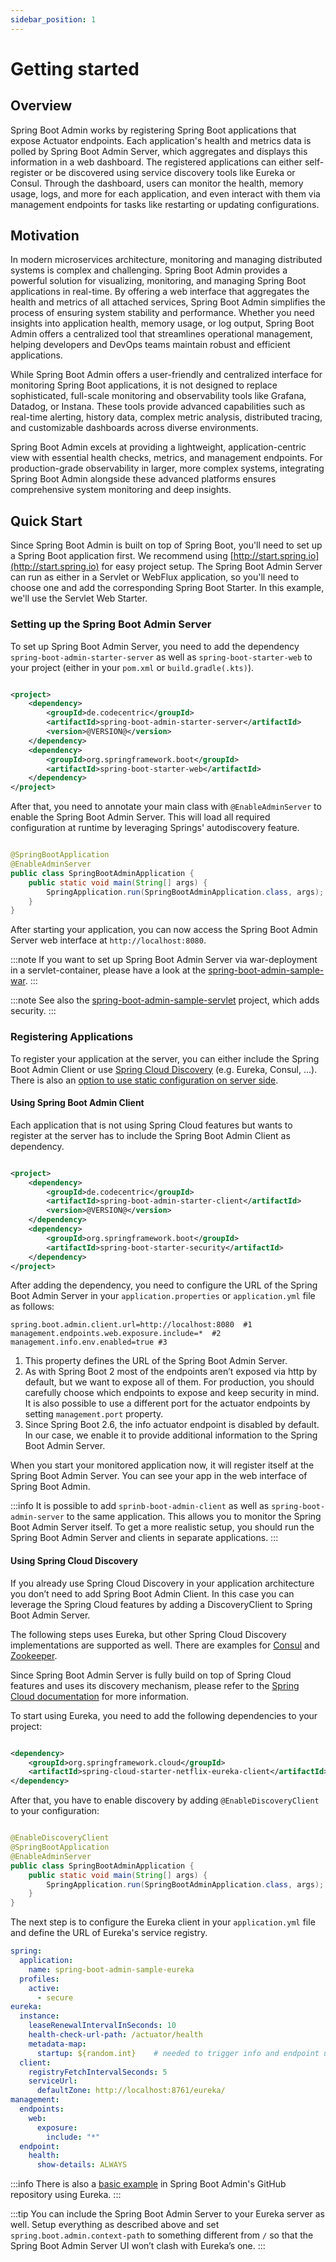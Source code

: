 ```yaml
---
sidebar_position: 1
---
```


# Getting started

## Overview

Spring Boot Admin works by registering Spring Boot applications that expose Actuator endpoints. Each application's
health and metrics data is polled by Spring Boot Admin Server, which aggregates and displays this information in a web
dashboard. The registered applications can either self-register or be discovered using service discovery tools like
Eureka or Consul. Through the dashboard, users can monitor the health, memory usage, logs, and more for each
application, and even interact with them via management endpoints for tasks like restarting or updating configurations.

## Motivation

In modern microservices architecture, monitoring and managing distributed systems is complex and challenging. Spring
Boot Admin provides a powerful solution for visualizing, monitoring, and managing Spring Boot applications in real-time.
By offering a web interface that aggregates the health and metrics of all attached services, Spring Boot Admin
simplifies the process of ensuring system stability and performance. Whether you need insights into application health,
memory usage, or log output, Spring Boot Admin offers a centralized tool that streamlines operational management,
helping developers and DevOps teams maintain robust and efficient applications.

While Spring Boot Admin offers a user-friendly and centralized interface for monitoring Spring Boot applications, it is
not designed to replace sophisticated, full-scale monitoring and observability tools like Grafana, Datadog, or Instana.
These tools provide advanced capabilities such as real-time alerting, history data, complex metric analysis, distributed
tracing, and customizable dashboards across diverse environments.

Spring Boot Admin excels at providing a lightweight, application-centric view with essential health checks, metrics, and
management endpoints. For production-grade observability in larger, more complex systems, integrating Spring Boot Admin
alongside these advanced platforms ensures comprehensive system monitoring and deep insights.

## Quick Start

Since Spring Boot Admin is built on top of Spring Boot, you'll need to set up a Spring Boot application first. We
recommend using [http://start.spring.io](http://start.spring.io) for easy project setup. The Spring Boot Admin Server
can run as either in a Servlet or WebFlux application, so you'll need to choose one and add the corresponding Spring
Boot Starter. In this example, we'll use the Servlet Web Starter.

### Setting up the Spring Boot Admin Server

To set up Spring Boot Admin Server, you need to add the dependency `spring-boot-admin-starter-server` as well as
`spring-boot-starter-web` to your project (either in your `pom.xml` or `build.gradle(.kts)`).

```xml title="pom.xml"

<project>
    <dependency>
        <groupId>de.codecentric</groupId>
        <artifactId>spring-boot-admin-starter-server</artifactId>
        <version>@VERSION@</version>
    </dependency>
    <dependency>
        <groupId>org.springframework.boot</groupId>
        <artifactId>spring-boot-starter-web</artifactId>
    </dependency>
</project>
```

After that, you need to annotate your main class with `@EnableAdminServer` to enable the Spring Boot Admin Server.
This will load all required configuration at runtime by leveraging Springs' autodiscovery feature.

```java title="SpringBootAdminApplication.java"

@SpringBootApplication
@EnableAdminServer
public class SpringBootAdminApplication {
	public static void main(String[] args) {
		SpringApplication.run(SpringBootAdminApplication.class, args);
	}
}
```

After starting your application, you can now access the Spring Boot Admin Server web interface at
`http://localhost:8080`.

:::note
If you want to set up Spring Boot Admin Server via war-deployment in a servlet-container, please have a look at
the [spring-boot-admin-sample-war](https://github.com/codecentric/spring-boot-admin/tree/master/spring-boot-admin-samples/spring-boot-admin-sample-war/).
:::

:::note
See also
the [spring-boot-admin-sample-servlet](https://github.com/codecentric/spring-boot-admin/tree/master/spring-boot-admin-samples/spring-boot-admin-sample-servlet/)
project, which adds security.
:::

### Registering Applications

To register your application at the server, you can either include the Spring Boot Admin Client or
use [Spring Cloud Discovery](https://spring.io/projects/spring-cloud) (e.g. Eureka, Consul, …​). There is also
an [option to use static configuration on server side](server/index#spring-cloud-discovery-static-config).

#### Using Spring Boot Admin Client

Each application that is not using Spring Cloud features but wants to register at the server has to include the Spring
Boot Admin Client as dependency.

```xml title="pom.xml"

<project>
    <dependency>
        <groupId>de.codecentric</groupId>
        <artifactId>spring-boot-admin-starter-client</artifactId>
        <version>@VERSION@</version>
    </dependency>
    <dependency>
        <groupId>org.springframework.boot</groupId>
        <artifactId>spring-boot-starter-security</artifactId>
    </dependency>
</project>
```

After adding the dependency, you need to configure the URL of the Spring Boot Admin Server in your
`application.properties` or `application.yml` file as follows:

```properties title="application.properties"
spring.boot.admin.client.url=http://localhost:8080  #1
management.endpoints.web.exposure.include=*  #2
management.info.env.enabled=true #3
```

1. This property defines the URL of the Spring Boot Admin Server.
2. As with Spring Boot 2 most of the endpoints aren’t exposed via http by default, but we want to expose all of them.
   For production, you should carefully choose which endpoints to expose and keep security in mind. It is also possible
   to use a different port for the actuator endpoints by setting `management.port` property.
3. Since Spring Boot 2.6, the info actuator endpoint is disabled by default. In our case, we enable it to
   provide additional information to the Spring Boot Admin Server.

When you start your monitored application now, it will register itself at the Spring Boot Admin Server. You can see your
app in the web interface of Spring Boot Admin.

:::info
It is possible to add `sprinb-boot-admin-client` as well as `spring-boot-admin-server` to the same application. This
allows you to monitor the Spring Boot Admin Server itself. To get a more realistic setup, you should run the Spring Boot
Admin Server and clients in separate applications.
:::

#### Using Spring Cloud Discovery

If you already use Spring Cloud Discovery in your application architecture you don’t need to add Spring Boot Admin
Client. In this case you can leverage the Spring Cloud features by adding a DiscoveryClient to Spring Boot Admin Server.

The following steps uses Eureka, but other Spring Cloud Discovery implementations are supported as well. There are
examples
for [Consul](https://github.com/codecentric/spring-boot-admin/tree/master/spring-boot-admin-samples/spring-boot-admin-sample-consul/)
and [Zookeeper](https://github.com/codecentric/spring-boot-admin/tree/master/spring-boot-admin-samples/spring-boot-admin-sample-zookeeper/).

Since Spring Boot Admin Server is fully build on top of Spring Cloud features and uses its discovery mechanism, please
refer to the [Spring Cloud documentation](http://projects.spring.io/spring-cloud) for more information.

To start using Eureka, you need to add the following dependencies to your project:

```xml title="pom.xml"

<dependency>
    <groupId>org.springframework.cloud</groupId>
    <artifactId>spring-cloud-starter-netflix-eureka-client</artifactId>
</dependency>
```

After that, you have to enable discovery by adding `@EnableDiscoveryClient` to your configuration:

```java title="SpringBootAdminApplication.java"

@EnableDiscoveryClient
@SpringBootApplication
@EnableAdminServer
public class SpringBootAdminApplication {
	public static void main(String[] args) {
		SpringApplication.run(SpringBootAdminApplication.class, args);
	}
}
```

The next step is to configure the Eureka client in your `application.yml` file and define the URL of Eureka's service
registry.

```yml title="application.yml"
spring:
  application:
    name: spring-boot-admin-sample-eureka
  profiles:
    active:
      - secure
eureka:
  instance:
    leaseRenewalIntervalInSeconds: 10
    health-check-url-path: /actuator/health
    metadata-map:
      startup: ${random.int}    # needed to trigger info and endpoint update after restart
  client:
    registryFetchIntervalSeconds: 5
    serviceUrl:
      defaultZone: http://localhost:8761/eureka/
management:
  endpoints:
    web:
      exposure:
        include: "*"
  endpoint:
    health:
      show-details: ALWAYS
```

:::info
There is also a [basic example](https://github.com/codecentric/spring-boot-admin/tree/master/spring-boot-admin-samples/spring-boot-admin-sample-eureka/) in Spring Boot Admin's GitHub repository using Eureka.
:::

:::tip
You can include the Spring Boot Admin Server to your Eureka server as well. Setup everything as described above and set
`spring.boot.admin.context-path` to something different from `/` so that the Spring Boot Admin Server UI won’t clash
with
Eureka’s one.
:::

